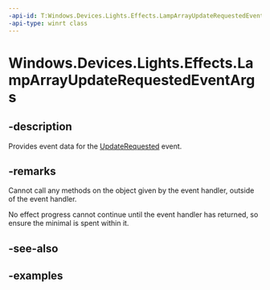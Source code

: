 ```yaml
---
-api-id: T:Windows.Devices.Lights.Effects.LampArrayUpdateRequestedEventArgs
-api-type: winrt class
---
```


<!-- Class syntax.
public class LampArrayUpdateRequestedEventArgs 
-->

# Windows.Devices.Lights.Effects.LampArrayUpdateRequestedEventArgs

## -description
Provides event data for the [UpdateRequested](lamparraycustomeffect_updaterequested.md) event.
## -remarks
Cannot call any methods on the object given by the event handler, outside of the event handler.

No effect progress cannot continue until the event handler has returned, so ensure the minimal is spent within it.
## -see-also

## -examples

